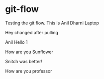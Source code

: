 # git-flow
Testing the git flow.
This is Anil Dharni Laptop

Hey changed after pulling

Anil Hello 1

How are you Sunflower

Snitch was better!

How are you professor